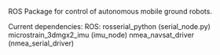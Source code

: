 ROS Package for control of autonomous mobile ground robots.

Current dependencies:
ROS:
	rosserial_python (serial_node.py)
	microstrain_3dmgx2_imu (imu_node)
	nmea_navsat_driver (nmea_serial_driver)

